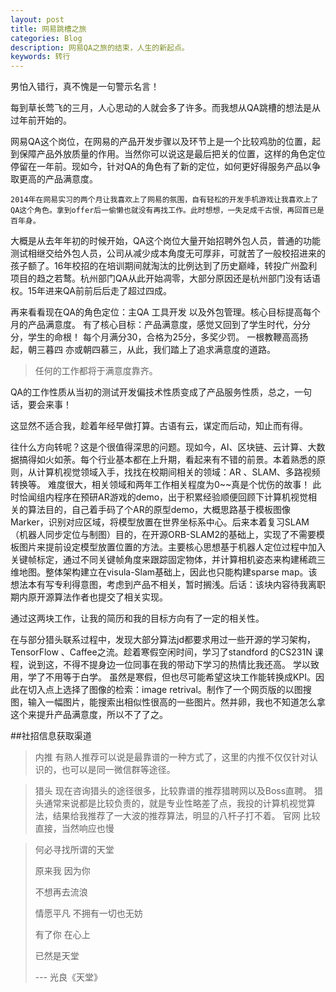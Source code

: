 ```yaml
---
layout: post
title: 网易跳槽之旅
categories: Blog
description: 网易QA之旅的结束，人生的新起点。
keywords: 转行
---
```


男怕入错行，真不愧是一句警示名言！

每到草长莺飞的三月，人心思动的人就会多了许多。而我想从QA跳槽的想法是从过年前开始的。

网易QA这个岗位，在网易的产品开发步骤以及环节上是一个比较鸡肋的位置，起到保障产品外放质量的作用。当然你可以说这是最后把关的位置，这样的角色定位停留在一年前。现如今，针对QA的角色有了新的定位，如何更好得服务产品以争取更高的产品满意度。

	2014年在网易实习的两个月让我喜欢上了网易的氛围，自有轻松的开发手机游戏让我喜欢上了QA这个角色。拿到offer后一偷懒也就没有再找工作。此时想想，一失足成千古恨，再回首已是百年身。
大概是从去年年初的时候开始，QA这个岗位大量开始招聘外包人员，普通的功能测试相继交给外包人员，公司从减少成本角度无可厚非，可就苦了一般校招进来的孩子额了。16年校招的在培训期间就淘汰的比例达到了历史巅峰，转投广州盈利项目的趋之若鹜。杭州部门QA从此开始凋零，大部分原因还是杭州部门没有话语权。15年进来QA前前后后走了超过四成。
	
再来看看现在QA的角色定位：主QA 工具开发 以及外包管理。核心目标提高每个月的产品满意度。
有了核心目标：产品满意度，感觉又回到了学生时代，分分分，学生的命根！ 每个月满分30，合格为25分，多奖少罚。
一根教鞭高高扬起，朝三暮四 亦或朝四慕三，从此，我们踏上了追求满意度的道路。
> 任何的工作都将于满意度靠齐。

QA的工作性质从当初的测试开发偏技术性质变成了产品服务性质，总之，一句话，要会来事！

这显然不适合我，趁着年经早做打算。古语有云，谋定而后动，知止而有得。

往什么方向转呢？这是个很值得深思的问题。现如今，AI、区块链、云计算、大数据搞得如火如荼。每个行业基本都在上升期，看起来有不错的前景。本着熟悉的原则，从计算机视觉领域入手，找找在校期间相关的领域：AR 、SLAM、多路视频转换等。
难度很大，相关领域和两年工作相关程度为0~~真是个忧伤的故事！
此时恰闻组内程序在预研AR游戏的demo，出于积累经验顺便回顾下计算机视觉相关的算法目的，自己着手码了个AR的原型demo，大概思路基于模板图像Marker，识别对应区域，将模型放置在世界坐标系中心。后来本着复习SLAM（机器人同步定位与制图）目的，在开源ORB-SLAM2的基础上，实现了不需要模板图片来提前设定模型放置位置的方法。主要核心思想基于机器人定位过程中加入关键帧标定，通过不同关键帧角度来跟踪固定物体，并计算相机姿态来构建稀疏三维地图。整体架构建立在visula-Slam基础上，因此也只能构建sparse map。该想法本有写专利得意图，考虑到产品不相关，暂时搁浅。后话：该块内容待我离职期内原开源算法作者也提交了相关实现。

通过这两块工作，让我的简历和我的目标方向有了一定的相关性。

在与部分猎头联系过程中，发现大部分算法jd都要求用过一些开源的学习架构，TensorFlow 、Caffee之流。趁着寒假空闲时间，学习了standford 的CS231N 课程，说到这，不得不提身边一位同事在我的带动下学习的热情比我还高。
学以致用，学了不用等于白学。
虽然是寒假，但也尽可能希望这块工作能转换成KPI。因此在切入点上选择了图像的检索：image retrival。制作了一个网页版的以图搜图，输入一幅图片，能搜索出相似性很高的一些图片。然并卵，我也不知道怎么拿这个来提升产品满意度，所以不了了之。

##社招信息获取渠道
> 内推 
	有熟人推荐可以说是最靠谱的一种方式了，这里的内推不仅仅针对认识的，也可以是同一微信群等途径。

> 猎头
	现在咨询猎头的途径很多，比较靠谱的推荐猎聘网以及Boss直聘。
	猎头通常来说都是比较负责的，就是专业性略差了点，我投的计算机视觉算法，结果给我推荐了一大波的推荐算法，明显的八杆子打不着。
> 官网
	比较直接，当然响应也慢




> 何必寻找所谓的天堂
>
> 原来我 因为你
>
> 不想再去流浪
>
> 情愿平凡 不拥有一切也无妨
>
> 有了你 在心上
>
> 已然是天堂
>
> --- 光良《天堂》
